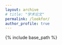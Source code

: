 ```yaml
---
layout: archive
# title: "学术论文"
permalink: /lookfor/
author_profile: true
---
```

{% include base_path %}